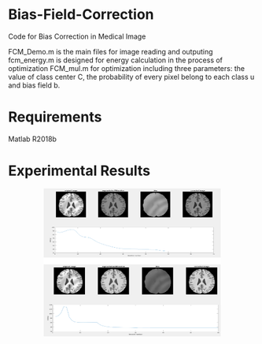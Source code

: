 # Bias-Field-Correction
Code for Bias Correction in Medical Image

FCM_Demo.m is the main files for image reading and outputing
fcm_energy.m is designed for energy calculation in the process of optimization
FCM_mul.m for optimization including three parameters: the value of class center C, the probability of every pixel belong to each class u and bias field b.

# Requirements

Matlab R2018b

# Experimental Results
<p align="center">
    <img src="figures/exp.png" width="360" height="300"> 

    

